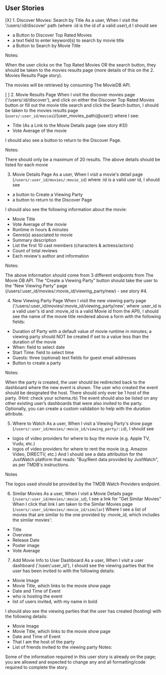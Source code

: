 ## User Stories

[X] 1. Discover Movies: Search by Title
As a user,
When I visit the '/users/:id/discover' path (where :id is the id of a valid user),d
I should see
- a Button to Discover Top Rated Movies
- a text field to enter keyword(s) to search by movie title
- a Button to Search by Movie Title

Notes:

When the user clicks on the Top Rated Movies OR the search button, they should be taken to the movies results page (more details of this on the 2. Movies Results Page story).

The movies will be retrieved by consuming The MovieDB API.

[ ] 2. Movie Results Page
When I visit the discover movies page ('/users/:id/discover'),
and click on either the Discover Top Rated Movies button or fill out the movie title search and click the Search button,
I should be taken to the movies results page (`users/:user_id/movies`)/(user_movies_path(@user)) where I see: 

- Title (As a Link to the Movie Details page (see story #3))
- Vote Average of the movie

I should also see a button to return to the Discover Page.

Notes:

There should only be a maximum of 20 results. The above details should be listed for each movie

3. Movie Details Page
As a user, 
When I visit a movie's detail page (`/users/:user_id/movies/:movie_id`) where :id is a valid user id,
I should see
- a button to Create a Viewing Party
- a button to return to the Discover Page

I should also see the following information about the movie:

- Movie Title
- Vote Average of the movie
- Runtime in hours & minutes
- Genre(s) associated to movie
- Summary description
- List the first 10 cast members (characters & actress/actors)
- Count of total reviews
- Each review's author and information

Notes:

The above information should come from 3 different endpoints from The Movie DB API.
The “Create a Viewing Party” button should take the user to the “New Viewing Party” page (/users/:user_id/movies/:movie_id/viewing_party/new) - see story #4.

4. New Viewing Party Page
When I visit the new viewing party page ('/users/:user_id/movies/:movie_id/viewing_party/new', where :user_id is a valid user's id and :movie_id is a valid Movie id from the API),
I should see the name of the movie title rendered above a form with the following fields:

- Duration of Party with a default value of movie runtime in minutes; a viewing party should NOT be created if set to a value less than the duration of the movie
- When: field to select date
- Start Time: field to select time
- Guests: three (optional) text fields for guest email addresses 
- Button to create a party

Notes:

When the party is created, the user should be redirected back to the dashboard where the new event is shown.
The user who created the event should be designated the host. There should only ever be 1 host of the party. (Hint: check your schema.rb)
The event should also be listed on any other existing user’s dashboards that were also invited to the party.
Optionally, you can create a custom validation to help with the duration attribute.

5. Where to Watch
As a user, 
When I visit a Viewing Party's show page (`/users/:user_id/movies/:movie_id/viewing_party/:id`), 
I should see 
- logos of video providers for where to buy the movie (e.g. Apple TV, Vudu, etc.)
- logos of video providers for where to rent the movie (e.g. Amazon Video, DIRECTV, etc.)
And I should see a data attribution for the JustWatch platform that reads: 
"Buy/Rent data provided by JustWatch",
as per TMDB's instructions.

Notes

The logos used should be provided by the TMDB Watch Providers endpoint.

6. Similar Movies
As a user, 
When I visit a Movie Details page (`/users/:user_id/movies/:movie_id`),
I see a link for "Get Similar Movies"
When I click that link
I am taken to the Similar Movies page (`/users/:user_id/movies/:movie_id/similar`)
Where I see a list of movies that are similar to the one provided by :movie_id, 
which includes the similar movies': 
- Title
- Overview
- Release Date
- Poster image
- Vote Average

7. Add Movie Info to User Dashboard
As a user,
When I visit a user dashboard ('/user/:user_id'),
I should see the viewing parties that the user has been invited to with the following details:

- Movie Image
- Movie Title, which links to the movie show page
- Date and Time of Event
- who is hosting the event
- list of users invited, with my name in bold

I should also see the viewing parties that the user has created (hosting) with the following details:

- Movie Image
- Movie Title, which links to the movie show page
- Date and Time of Event
- That I am the host of the party
- List of friends invited to the viewing party
Notes:

Some of the information required in this user story is already on the page; you are allowed and expected to change any and all formatting/code required to complete the story.

